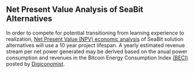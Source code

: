 ## Net Present Value Analysis of SeaBit Alternatives

In order to compete for potential transitioning from learning experience to realization, [Net Present Value (NPV) economic analysis](http://www.investopedia.com/terms/n/npv.asp) of SeaBit solution alternatives will use a 10 year project lifespan.  A yearly estimated revenue stream per net power generated may be derived based on the anual power consumption and revenues in the Bitcoin Energy Consumption Index [(BECI)](http://digiconomist.net/beci) posted by [Digiconomist](http://digiconomist.net/).  
